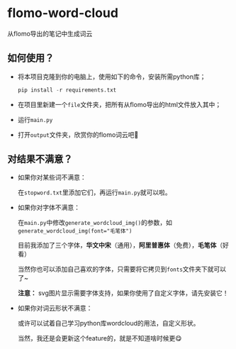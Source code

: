 # flomo-word-cloud

从flomo导出的笔记中生成词云

## 如何使用？

+ 将本项目克隆到你的电脑上，使用如下的命令，安装所需python库；

  ```python
  pip install -r requirements.txt
  ```

+ 在项目里新建一个`file`文件夹，把所有从flomo导出的html文件放入其中；

+ 运行`main.py`

+ 打开`output`文件夹，欣赏你的flomo词云吧🤗

## 对结果不满意？

+ 如果你对某些词不满意：

  在`stopword.txt`里添加它们，再运行`main.py`就可以啦。

  

+ 如果你对字体不满意：

  在`main.py`中修改`generate_wordcloud_img()`的参数，如`generate_wordcloud_img(font="毛笔体")`

  目前我添加了三个字体，**华文中宋**（通用），**阿里普惠体**（免费），**毛笔体**（好看）

  当然你也可以添加自己喜欢的字体，只需要将它拷贝到`fonts`文件夹下就可以了~

  **注意：** svg图片显示需要字体支持，如果你使用了自定义字体，请先安装它！

  

+ 如果你对词云形状不满意：

  或许可以试着自己学习python库wordcloud的用法，自定义形状。

  当然，我还是会更新这个feature的，就是不知道啥时候更😋

